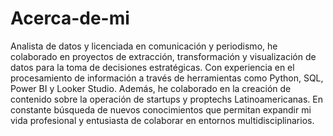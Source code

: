 # Acerca-de-mi
Analista de datos y licenciada en comunicación y periodismo, he colaborado en proyectos de extracción, transformación y visualización de datos para la toma de decisiones estratégicas. Con experiencia en el procesamiento de información a través de herramientas como Python, SQL, Power BI y Looker Studio. Además, he colaborado en la creación de contenido sobre la operación de startups y proptechs Latinoamericanas. En constante búsqueda de nuevos conocimientos que permitan expandir mi vida profesional y entusiasta de colaborar en entornos multidisciplinarios.
